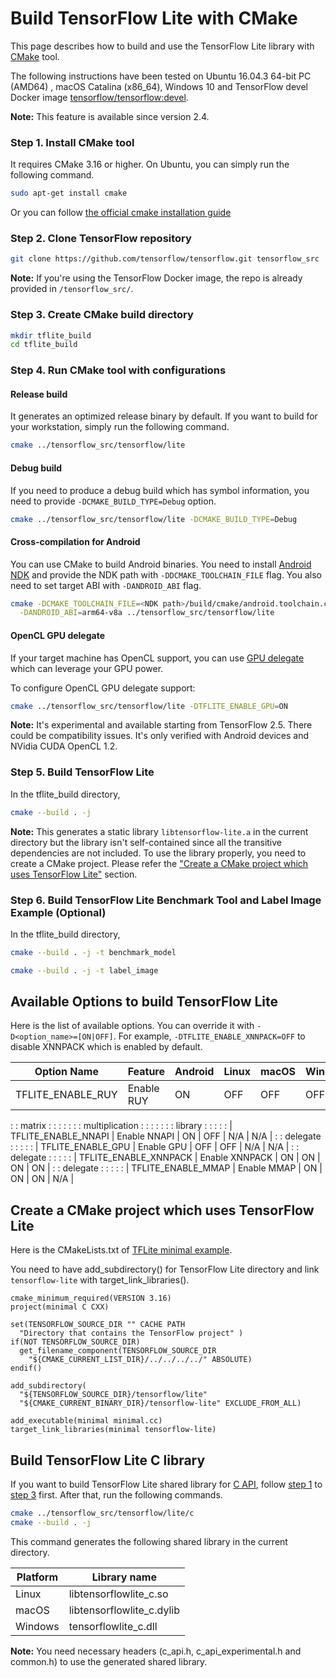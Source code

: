 # Build TensorFlow Lite with CMake

This page describes how to build and use the TensorFlow Lite library with
[CMake](https://cmake.org/) tool.

The following instructions have been tested on Ubuntu 16.04.3 64-bit PC (AMD64)
, macOS Catalina (x86_64), Windows 10 and TensorFlow devel Docker image
[tensorflow/tensorflow:devel](https://hub.docker.com/r/tensorflow/tensorflow/tags/).

**Note:** This feature is available since version 2.4.

### Step 1. Install CMake tool

It requires CMake 3.16 or higher. On Ubuntu, you can simply run the following
command.

```sh
sudo apt-get install cmake
```

Or you can follow
[the official cmake installation guide](https://cmake.org/install/)

### Step 2. Clone TensorFlow repository

```sh
git clone https://github.com/tensorflow/tensorflow.git tensorflow_src
```

**Note:** If you're using the TensorFlow Docker image, the repo is already
provided in `/tensorflow_src/`.

### Step 3. Create CMake build directory

```sh
mkdir tflite_build
cd tflite_build
```

### Step 4. Run CMake tool with configurations

#### Release build

It generates an optimized release binary by default. If you want to build for
your workstation, simply run the following command.

```sh
cmake ../tensorflow_src/tensorflow/lite
```

#### Debug build

If you need to produce a debug build which has symbol information, you need to
provide `-DCMAKE_BUILD_TYPE=Debug` option.

```sh
cmake ../tensorflow_src/tensorflow/lite -DCMAKE_BUILD_TYPE=Debug
```

#### Cross-compilation for Android

You can use CMake to build Android binaries. You need to install
[Android NDK](https://developer.android.com/ndk) and provide the NDK path with
`-DDCMAKE_TOOLCHAIN_FILE` flag. You also need to set target ABI with
`-DANDROID_ABI` flag.

```sh
cmake -DCMAKE_TOOLCHAIN_FILE=<NDK path>/build/cmake/android.toolchain.cmake \
  -DANDROID_ABI=arm64-v8a ../tensorflow_src/tensorflow/lite
```

#### OpenCL GPU delegate

If your target machine has OpenCL support, you can use
[GPU delegate](https://www.tensorflow.org/lite/performance/gpu) which can
leverage your GPU power.

To configure OpenCL GPU delegate support:

```sh
cmake ../tensorflow_src/tensorflow/lite -DTFLITE_ENABLE_GPU=ON
```

**Note:** It's experimental and available starting from TensorFlow 2.5. There
could be compatibility issues. It's only verified with Android devices and
NVidia CUDA OpenCL 1.2.

### Step 5. Build TensorFlow Lite

In the tflite_build directory,

```sh
cmake --build . -j
```

**Note:** This generates a static library `libtensorflow-lite.a` in the current
directory but the library isn't self-contained since all the transitive
dependencies are not included. To use the library properly, you need to create a
CMake project. Please refer the
["Create a CMake project which uses TensorFlow Lite"](#create_a_cmake_project_which_uses_tensorflow_lite)
section.

### Step 6. Build TensorFlow Lite Benchmark Tool and Label Image Example (Optional)

In the tflite_build directory,

```sh
cmake --build . -j -t benchmark_model
```

```sh
cmake --build . -j -t label_image
```

## Available Options to build TensorFlow Lite

Here is the list of available options. You can override it with
`-D<option_name>=[ON|OFF]`. For example, `-DTFLITE_ENABLE_XNNPACK=OFF` to
disable XNNPACK which is enabled by default.

| Option Name           | Feature        | Android | Linux | macOS | Windows |
| --------------------- | -------------- | ------- | ----- | ----- | ------- |
| TFLITE_ENABLE_RUY     | Enable RUY     | ON      | OFF   | OFF   | OFF     |
:                       : matrix         :         :       :       :         :
:                       : multiplication :         :       :       :         :
:                       : library        :         :       :       :         :
| TFLITE_ENABLE_NNAPI   | Enable NNAPI   | ON      | OFF   | N/A   | N/A     |
:                       : delegate       :         :       :       :         :
| TFLITE_ENABLE_GPU     | Enable GPU     | OFF     | OFF   | N/A   | N/A     |
:                       : delegate       :         :       :       :         :
| TFLITE_ENABLE_XNNPACK | Enable XNNPACK | ON      | ON    | ON    | ON      |
:                       : delegate       :         :       :       :         :
| TFLITE_ENABLE_MMAP    | Enable MMAP    | ON      | ON    | ON    | N/A     |

## Create a CMake project which uses TensorFlow Lite

Here is the CMakeLists.txt of
[TFLite minimal example](https://github.com/tensorflow/tensorflow/tree/master/tensorflow/lite/examples/minimal).

You need to have add_subdirectory() for TensorFlow Lite directory and link
`tensorflow-lite` with target_link_libraries().

```
cmake_minimum_required(VERSION 3.16)
project(minimal C CXX)

set(TENSORFLOW_SOURCE_DIR "" CACHE PATH
  "Directory that contains the TensorFlow project" )
if(NOT TENSORFLOW_SOURCE_DIR)
  get_filename_component(TENSORFLOW_SOURCE_DIR
    "${CMAKE_CURRENT_LIST_DIR}/../../../../" ABSOLUTE)
endif()

add_subdirectory(
  "${TENSORFLOW_SOURCE_DIR}/tensorflow/lite"
  "${CMAKE_CURRENT_BINARY_DIR}/tensorflow-lite" EXCLUDE_FROM_ALL)

add_executable(minimal minimal.cc)
target_link_libraries(minimal tensorflow-lite)
```

## Build TensorFlow Lite C library

If you want to build TensorFlow Lite shared library for
[C API](https://github.com/tensorflow/tensorflow/blob/master/tensorflow/lite/c/README.md),
follow [step 1](#step-1-install-cmake-tool) to
[step 3](#step-3-create-cmake-build-directory) first. After that, run the
following commands.

```sh
cmake ../tensorflow_src/tensorflow/lite/c
cmake --build . -j
```

This command generates the following shared library in the current directory.

Platform | Library name
-------- | -------------------------
Linux    | libtensorflowlite_c.so
macOS    | libtensorflowlite_c.dylib
Windows  | tensorflowlite_c.dll

**Note:** You need necessary headers (c_api.h, c_api_experimental.h and
common.h) to use the generated shared library.
